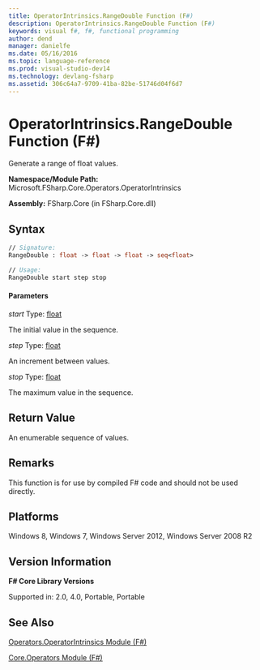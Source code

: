 ```yaml
---
title: OperatorIntrinsics.RangeDouble Function (F#)
description: OperatorIntrinsics.RangeDouble Function (F#)
keywords: visual f#, f#, functional programming
author: dend
manager: danielfe
ms.date: 05/16/2016
ms.topic: language-reference
ms.prod: visual-studio-dev14
ms.technology: devlang-fsharp
ms.assetid: 306c64a7-9709-41ba-82be-51746d04f6d7 
---
```


# OperatorIntrinsics.RangeDouble Function (F#)

Generate a range of float values.

**Namespace/Module Path:** Microsoft.FSharp.Core.Operators.OperatorIntrinsics

**Assembly:** FSharp.Core (in FSharp.Core.dll)


## Syntax

```fsharp
// Signature:
RangeDouble : float -> float -> float -> seq<float>

// Usage:
RangeDouble start step stop
```

#### Parameters
*start*
Type: [float](https://msdn.microsoft.com/library/3fa76cae-e9b5-4672-8bdf-88ff6dbcf7b8)


The initial value in the sequence.


*step*
Type: [float](https://msdn.microsoft.com/library/3fa76cae-e9b5-4672-8bdf-88ff6dbcf7b8)


An increment between values.


*stop*
Type: [float](https://msdn.microsoft.com/library/3fa76cae-e9b5-4672-8bdf-88ff6dbcf7b8)


The maximum value in the sequence.

## Return Value

An enumerable sequence of values.

## Remarks
This function is for use by compiled F# code and should not be used directly.


## Platforms
Windows 8, Windows 7, Windows Server 2012, Windows Server 2008 R2

## Version Information
**F# Core Library Versions**

Supported in: 2.0, 4.0, Portable, Portable

## See Also
[Operators.OperatorIntrinsics Module &#40;F&#35;&#41;](Operators.OperatorIntrinsics-Module-%5BFSharp%5D.md)

[Core.Operators Module &#40;F&#35;&#41;](Core.Operators-Module-%5BFSharp%5D.md)